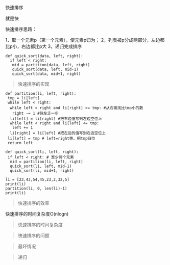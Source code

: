 快速排序

就是快

快速排序思路：

1，取一个元素p（第一个元素），使元素p归为；
2，列表被p分成两部分，左边都比p小，右边都比p大
3，递归完成排序

```
def quick_sort(data, left, right):
  if left < right:
   mid = partition(data, left, right)
   quick_sort(data, left, mid-1)
   quick_sort(data, mid+1, right)
```

> 快速排序的实现

```
def partition(li, left, right):
 tmp = li[left]
 while left < right:
  while left < right and li[right] >= tmp: #从右面找比tmp小的数
   right -= 1 #往左走一步
  li[left] = li[right] #把右边值写到左边空位上
  while left < right and li[left] <= tmp:
   left += 1
  li[right] = li[left] #把左边的值写到右边空位上
 li[left] = tmp # left=right等，把tmp归位
 return left
 
def quick_sort(li, left, right):
 if left < right: # 至少两个元素
  mid = partition(li, left, right)
  quick_sort(li, left, mid-1)
  quick_sort(li, mid+1, right)
 
li = [23,43,54,45,23,2,32,5]
print(li)
partition(li, 0, len(li)-1)
print(li)
```

> 快速排序的效率

快速排序的时间复杂度O(nlogn)

> 快速排序的时间复杂度

> 快速排序的问题

> 最坏情况

> 递归


